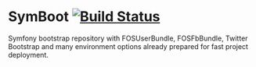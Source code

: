 # SymBoot [![Build Status](https://travis-ci.org/jakubzitny/symboot.svg?branch=master)](https://travis-ci.org/jakubzitny/symboot)

Symfony bootstrap repository with FOSUserBundle, FOSFbBundle, Twitter Bootstrap and many environment options already prepared for fast project deployment.
